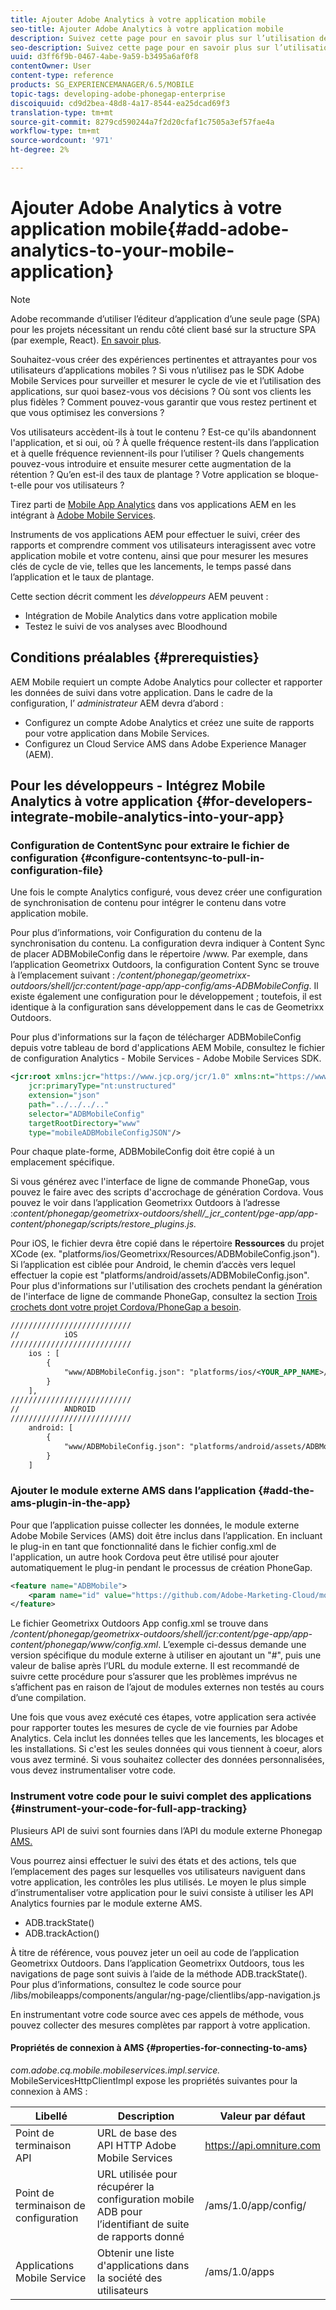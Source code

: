 ```yaml
---
title: Ajouter Adobe Analytics à votre application mobile
seo-title: Ajouter Adobe Analytics à votre application mobile
description: Suivez cette page pour en savoir plus sur l’utilisation de Mobile App Analytics dans vos applications AEM en vous intégrant à Adobe Mobile Services.
seo-description: Suivez cette page pour en savoir plus sur l’utilisation de Mobile App Analytics dans vos applications AEM en vous intégrant à Adobe Mobile Services.
uuid: d3ff6f9b-0467-4abe-9a59-b3495a6af0f8
contentOwner: User
content-type: reference
products: SG_EXPERIENCEMANAGER/6.5/MOBILE
topic-tags: developing-adobe-phonegap-enterprise
discoiquuid: cd9d2bea-48d8-4a17-8544-ea25dcad69f3
translation-type: tm+mt
source-git-commit: 8279cd590244a7f2d20cfaf1c7505a3ef57fae4a
workflow-type: tm+mt
source-wordcount: '971'
ht-degree: 2%

---
```



# Ajouter Adobe Analytics à votre application mobile{#add-adobe-analytics-to-your-mobile-application}

>[!NOTE]
>
>Adobe recommande d’utiliser l’éditeur d’application d’une seule page (SPA) pour les projets nécessitant un rendu côté client basé sur la structure SPA (par exemple, React). [En savoir plus](/help/sites-developing/spa-overview.md).

Souhaitez-vous créer des expériences pertinentes et attrayantes pour vos utilisateurs d’applications mobiles ? Si vous n’utilisez pas le SDK Adobe Mobile Services pour surveiller et mesurer le cycle de vie et l’utilisation des applications, sur quoi basez-vous vos décisions ? Où sont vos clients les plus fidèles ? Comment pouvez-vous garantir que vous restez pertinent et que vous optimisez les conversions ?

Vos utilisateurs accèdent-ils à tout le contenu ? Est-ce qu&#39;ils abandonnent l&#39;application, et si oui, où ? À quelle fréquence restent-ils dans l’application et à quelle fréquence reviennent-ils pour l’utiliser ? Quels changements pouvez-vous introduire et ensuite mesurer cette augmentation de la rétention ? Qu’en est-il des taux de plantage ? Votre application se bloque-t-elle pour vos utilisateurs ?

Tirez parti de [Mobile App Analytics](https://www.adobe.com/ca/solutions/digital-analytics/mobile-web-apps-analytics.html) dans vos applications AEM en les intégrant à [Adobe Mobile Services](https://www.adobe.com/marketing-cloud/mobile-marketing.html).

Instruments de vos applications AEM pour effectuer le suivi, créer des rapports et comprendre comment vos utilisateurs interagissent avec votre application mobile et votre contenu, ainsi que pour mesurer les mesures clés de cycle de vie, telles que les lancements, le temps passé dans l’application et le taux de plantage.

Cette section décrit comment les *développeurs* AEM peuvent :

* Intégration de Mobile Analytics dans votre application mobile
* Testez le suivi de vos analyses avec Bloodhound

## Conditions préalables {#prerequisties}

AEM Mobile requiert un compte Adobe Analytics pour collecter et rapporter les données de suivi dans votre application. Dans le cadre de la configuration, l’ *administrateur* AEM devra d’abord :

* Configurez un compte Adobe Analytics et créez une suite de rapports pour votre application dans Mobile Services.
* Configurez un Cloud Service AMS dans Adobe Experience Manager (AEM).

## Pour les développeurs - Intégrez Mobile Analytics à votre application {#for-developers-integrate-mobile-analytics-into-your-app}

### Configuration de ContentSync pour extraire le fichier de configuration {#configure-contentsync-to-pull-in-configuration-file}

Une fois le compte Analytics configuré, vous devez créer une configuration de synchronisation de contenu pour intégrer le contenu dans votre application mobile.

Pour plus d’informations, voir Configuration du contenu de la synchronisation du contenu. La configuration devra indiquer à Content Sync de placer ADBMobileConfig dans le répertoire /www. Par exemple, dans l’application Geometrixx Outdoors, la configuration Content Sync se trouve à l’emplacement suivant : */content/phonegap/geometrixx-outdoors/shell/jcr:content/page-app/app-config/ams-ADBMobileConfig*. Il existe également une configuration pour le développement ; toutefois, il est identique à la configuration sans développement dans le cas de Geometrixx Outdoors.

Pour plus d&#39;informations sur la façon de télécharger ADBMobileConfig depuis votre tableau de bord d&#39;applications AEM Mobile, consultez le fichier de configuration Analytics - Mobile Services - Adobe Mobile Services SDK.

```xml
<jcr:root xmlns:jcr="https://www.jcp.org/jcr/1.0" xmlns:nt="https://www.jcp.org/jcr/nt/1.0"
    jcr:primaryType="nt:unstructured"
    extension="json"
    path="../../../.."
    selector="ADBMobileConfig"
    targetRootDirectory="www"
    type="mobileADBMobileConfigJSON"/>
```

Pour chaque plate-forme, ADBMobileConfig doit être copié à un emplacement spécifique.

Si vous générez avec l&#39;interface de ligne de commande PhoneGap, vous pouvez le faire avec des scripts d&#39;accrochage de génération Cordova. Vous pouvez le voir dans l’application Geometrixx Outdoors à l’adresse :*content/phonegap/geometrixx-outdoors/shell/_jcr_content/pge-app/app-content/phonegap/scripts/restore_plugins.js.*

Pour iOS, le fichier devra être copié dans le répertoire **Ressources** du projet XCode (ex. &quot;platforms/ios/Geometrixx/Resources/ADBMobileConfig.json&quot;). Si l’application est ciblée pour Android, le chemin d’accès vers lequel effectuer la copie est &quot;platforms/android/assets/ADBMobileConfig.json&quot;. Pour plus d&#39;informations sur l&#39;utilisation des crochets pendant la génération de l&#39;interface de ligne de commande PhoneGap, consultez la section [Trois crochets dont votre projet Cordova/PhoneGap a besoin](https://devgirl.org/2013/11/12/three-hooks-your-cordovaphonegap-project-needs/).

```xml
///////////////////////////
//          iOS
///////////////////////////
    ios : [
        {
            "www/ADBMobileConfig.json": "platforms/ios/<YOUR_APP_NAME>/Resources/ADBMobileConfig.json"
        }
    ],
///////////////////////////
//          ANDROID
///////////////////////////
    android: [
        {
            "www/ADBMobileConfig.json": "platforms/android/assets/ADBMobileConfig.json"
        }
    ]
```

### Ajouter le module externe AMS dans l’application {#add-the-ams-plugin-in-the-app}

Pour que l’application puisse collecter les données, le module externe Adobe Mobile Services (AMS) doit être inclus dans l’application. En incluant le plug-in en tant que fonctionnalité dans le fichier config.xml de l&#39;application, un autre hook Cordova peut être utilisé pour ajouter automatiquement le plug-in pendant le processus de création PhoneGap.

```xml
<feature name="ADBMobile">
    <param name="id" value="https://github.com/Adobe-Marketing-Cloud/mobile-services#0482f9cedf90c98a8d4b07219ece1933b2e46a60"/>
</feature>
```

Le fichier Geometrixx Outdoors App config.xml se trouve dans */content/phonegap/geometrixx-outdoors/shell/jcr:content/pge-app/app-content/phonegap/www/config.xml*. L’exemple ci-dessus demande une version spécifique du module externe à utiliser en ajoutant un &quot;#&quot;, puis une valeur de balise après l’URL du module externe. Il est recommandé de suivre cette procédure pour s’assurer que les problèmes imprévus ne s’affichent pas en raison de l’ajout de modules externes non testés au cours d’une compilation.

Une fois que vous avez exécuté ces étapes, votre application sera activée pour rapporter toutes les mesures de cycle de vie fournies par Adobe Analytics. Cela inclut les données telles que les lancements, les blocages et les installations. Si c&#39;est les seules données qui vous tiennent à coeur, alors vous avez terminé. Si vous souhaitez collecter des données personnalisées, vous devez instrumentaliser votre code.

### Instrument votre code pour le suivi complet des applications {#instrument-your-code-for-full-app-tracking}

Plusieurs API de suivi sont fournies dans l’API du module externe Phonegap [AMS.](https://docs.adobe.com/content/help/en/mobile-services/ios/phonegap-ios/phonegap-methods.html)

Vous pourrez ainsi effectuer le suivi des états et des actions, tels que l’emplacement des pages sur lesquelles vos utilisateurs naviguent dans votre application, les contrôles les plus utilisés. Le moyen le plus simple d’instrumentaliser votre application pour le suivi consiste à utiliser les API Analytics fournies par le module externe AMS.

* ADB.trackState()
* ADB.trackAction()

À titre de référence, vous pouvez jeter un oeil au code de l’application Geometrixx Outdoors. Dans l’application Geometrixx Outdoors, tous les navigations de page sont suivis à l’aide de la méthode ADB.trackState(). Pour plus d’informations, consultez le code source pour /libs/mobileapps/components/angular/ng-page/clientlibs/app-navigation.js

En instrumentant votre code source avec ces appels de méthode, vous pouvez collecter des mesures complètes par rapport à votre application.

#### Propriétés de connexion à AMS {#properties-for-connecting-to-ams}

*com.adobe.cq.mobile.mobileservices.impl.service.* MobileServicesHttpClientImpl expose les propriétés suivantes pour la connexion à AMS :

| **Libellé** | **Description** | **Valeur par défaut** |
|---|---|---|
| Point de terminaison API | URL de base des API HTTP Adobe Mobile Services | https://api.omniture.com |
| Point de terminaison de configuration | URL utilisée pour récupérer la configuration mobile ADB pour l’identifiant de suite de rapports donné | /ams/1.0/app/config/ |
| Applications Mobile Service | Obtenir une liste d&#39;applications dans la société des utilisateurs | /ams/1.0/apps |


